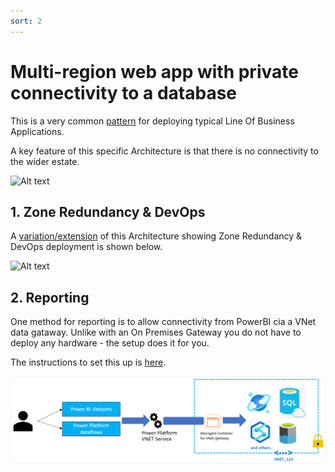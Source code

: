 ```yaml
---
sort: 2
---
```


# Multi-region web app with private connectivity to a database

This is a very common [pattern](https://learn.microsoft.com/en-us/azure/architecture/example-scenario/sql-failover/app-service-private-sql-multi-region) for deploying typical Line Of Business Applications.

A key feature of this specific Architecture is that there is no connectivity to the wider estate.

![Alt text](https://learn.microsoft.com/en-us/azure/architecture/example-scenario/sql-failover/media/app-service-private-sql-multi-region-solution-architecture.svg#lightbox)

## 1. Zone Redundancy & DevOps

A [variation/extension](https://learn.microsoft.com/en-us/azure/architecture/web-apps/app-service/architectures/baseline-zone-redundant#alternatives) of this Architecture showing Zone Redundancy & DevOps deployment is shown below.

![Alt text](https://learn.microsoft.com/en-us/azure/architecture/web-apps/app-service/_images/baseline-app-service-network-architecture.svg#lightbox)

## 2. Reporting

One method for reporting is to allow connectivity from PowerBI cia a VNet data gataway.
Unlike with an On Premises Gateway you do not have to deploy any hardware - the setup does it for you.

The instructions to set this up is [here](https://learn.microsoft.com/en-us/data-integration/vnet/create-data-gateways).


![Alt text](vnet-overview.png)
